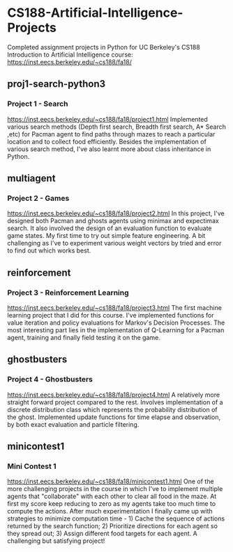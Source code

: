 # CS188-Artificial-Intelligence-Projects
Completed assignment projects in Python for UC Berkeley's CS188 Introduction to Artificial Intelligence course: https://inst.eecs.berkeley.edu/~cs188/fa18/

## proj1-search-python3
### Project 1 - Search
https://inst.eecs.berkeley.edu/~cs188/fa18/project1.html
Implemented various search methods (Depth first search, Breadth first search, A* Search ,etc) for Pacman agent to find paths through mazes to reach a particular location and to collect food efficiently. Besides the implementation of various search method, I've also learnt more about class inheritance in Python.

## multiagent
### Project 2 - Games
https://inst.eecs.berkeley.edu/~cs188/fa18/project2.html
In this project, I've designed both Pacman and ghosts agents using minimax and expectimax search. It also involved the design of an evaluation function to evaluate game states. My first time to try out simple feature engineering. A bit challenging as I've to experiment various weight vectors by tried and error to find out which works best.

## reinforcement
### Project 3 - Reinforcement Learning
https://inst.eecs.berkeley.edu/~cs188/fa18/project3.html
The first machine learning project that I did for this course. I've implemented functions for value iteration and policy evaluations for Markov's Decision Processes.
The most interesting part lies in the implementation of Q-Learning for a Pacman agent, training and finally field testing it on the game.

## ghostbusters
### Project 4 - Ghostbusters
https://inst.eecs.berkeley.edu/~cs188/fa18/project4.html
A relatively more straight forward project compared to the rest. Involves implementation of a discrete distribution class which represents the probability distribution of the ghost. Implemented update functions for time elapse and observation, by both exact evaluation and particle filtering.

## minicontest1
### Mini Contest 1
https://inst.eecs.berkeley.edu/~cs188/fa18/minicontest1.html
One of the more challenging projects in the course in which I've to implement multiple agents that "collaborate" with each other to clear all food in the maze. At first my score keep reducing to zero as my agents take too much time to compute the actions. After much experimentation I finally came up with strategies to minimize computation time - 1) Cache the sequence of actions returned by the search function; 2) Prioritize directions for each agent so they spread out; 3) Assign different food targets for each agent. A challenging but satisfying project!
